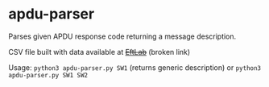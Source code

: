# apdu-parser
Parses given APDU response code returning a message description.

CSV file built with data available at [~~EftLab~~](https://www.eftlab.co.uk/index.php/site-map/knowledge-base/118-apdu-response-list) (broken link)

Usage: `python3 apdu-parser.py SW1` (returns generic description) or `python3 apdu-parser.py SW1 SW2` 
